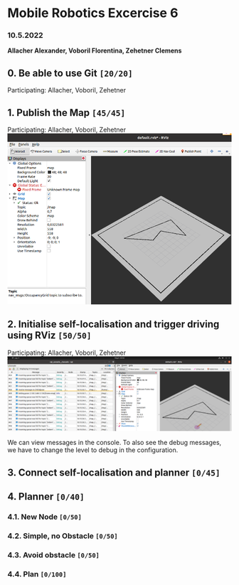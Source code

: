 # Mobile Robotics Excercise 6
### 10.5.2022
**Allacher Alexander, Voboril Florentina, Zehetner Clemens**


## 0. Be able to use Git `[20/20]`
Participating: Allacher, Voboril, Zehetner

## 1. Publish the Map `[45/45]`
Participating: Allacher, Voboril, Zehetner
![](documentation_imgs/ue06_1.png)

## 2. Initialise self-localisation and trigger driving using RViz `[50/50]`
Participating: Allacher, Voboril, Zehetner
![](documentation_imgs/ue06_2.png)

We can view messages in the console. To also see the debug messages, we have to change the level to debug in the configuration.

## 3. Connect self-localisation and planner `[0/45]`

## 4. Planner `[0/40]`

### 4.1. New Node `[0/50]`

### 4.2. Simple, no Obstacle `[0/50]`

### 4.3. Avoid obstacle `[0/50]`

### 4.4. Plan `[0/100]`

